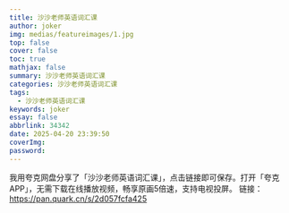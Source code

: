 ```yaml
---
title: 沙沙老师英语词汇课
author: joker
img: medias/featureimages/1.jpg
top: false
cover: false
toc: true
mathjax: false
summary: 沙沙老师英语词汇课
categories: 沙沙老师英语词汇课
tags:
  - 沙沙老师英语词汇课
keywords: joker
essay: false
abbrlink: 34342
date: 2025-04-20 23:39:50
coverImg:
password:
---
```


我用夸克网盘分享了「沙沙老师英语词汇课」，点击链接即可保存。打开「夸克APP」，无需下载在线播放视频，畅享原画5倍速，支持电视投屏。
链接：https://pan.quark.cn/s/2d057fcfa425
